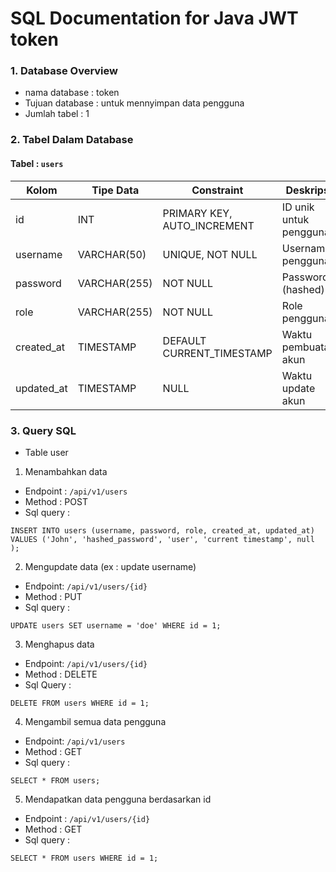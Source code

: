 # SQL Documentation for Java JWT token

### 1. Database Overview
- nama database : token
- Tujuan database : untuk mennyimpan data pengguna
- Jumlah tabel : 1 

### 2. Tabel Dalam Database
#### Tabel : `users`

| Kolom      | Tipe Data     | Constraint                      | Deskripsi                |
|------------|---------------|----------------------------------|--------------------------|
| id         | INT           | PRIMARY KEY, AUTO_INCREMENT     | ID unik untuk pengguna   |
| username   | VARCHAR(50)   | UNIQUE, NOT NULL                | Username pengguna        |
| password   | VARCHAR(255)  | NOT NULL                        | Password (hashed)        |
| role       | VARCHAR(255)  | NOT NULL                        | Role pengguna            |
| created_at | TIMESTAMP     | DEFAULT CURRENT_TIMESTAMP       | Waktu pembuatan akun     |
| updated_at | TIMESTAMP     | NULL                            | Waktu update akun        |

### 3. Query SQL 
* Table user
1. Menambahkan data 
- Endpoint : ```/api/v1/users```
- Method : POST  
- Sql query : 
```postgres-sql
INSERT INTO users (username, password, role, created_at, updated_at) 
VALUES ('John', 'hashed_password', 'user', 'current timestamp', null );
```
2. Mengupdate data (ex : update username)
- Endpoint: ```/api/v1/users/{id}```
- Method : PUT
- Sql query : 
```postgres-sql
UPDATE users SET username = 'doe' WHERE id = 1;
```
3. Menghapus data
- Endpoint: ```/api/v1/users/{id}```
- Method : DELETE
- Sql Query : 
```postgres-sql
DELETE FROM users WHERE id = 1; 
```
4. Mengambil semua data pengguna
- Endpoint: ```/api/v1/users```
- Method : GET
- Sql query :
```postgres-sql
SELECT * FROM users;
```
5. Mendapatkan data pengguna berdasarkan id
- Endpoint : ```/api/v1/users/{id}```
- Method : GET
- Sql query : 
```postgres-sql
SELECT * FROM users WHERE id = 1; 
```
